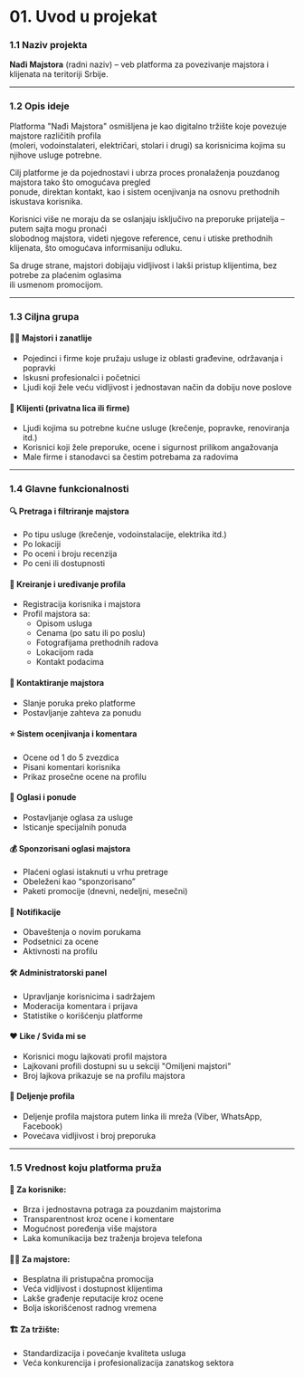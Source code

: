 # 01. Uvod u projekat

### 1.1 Naziv projekta

**Nađi Majstora** (radni naziv) – veb platforma za povezivanje majstora i klijenata na teritoriji Srbije.

***

### 1.2 Opis ideje

Platforma "Nađi Majstora" osmišljena je kao digitalno tržište koje povezuje majstore različitih profila\
(moleri, vodoinstalateri, električari, stolari i drugi) sa korisnicima kojima su njihove usluge potrebne.

Cilj platforme je da pojednostavi i ubrza proces pronalaženja pouzdanog majstora tako što omogućava pregled\
ponude, direktan kontakt, kao i sistem ocenjivanja na osnovu prethodnih iskustava korisnika.

Korisnici više ne moraju da se oslanjaju isključivo na preporuke prijatelja – putem sajta mogu pronaći\
slobodnog majstora, videti njegove reference, cenu i utiske prethodnih klijenata, što omogućava informisaniju odluku.

Sa druge strane, majstori dobijaju vidljivost i lakši pristup klijentima, bez potrebe za plaćenim oglasima\
ili usmenom promocijom.

***

### 1.3 Ciljna grupa

#### 👨‍🔧 Majstori i zanatlije

* Pojedinci i firme koje pružaju usluge iz oblasti građevine, održavanja i popravki
* Iskusni profesionalci i početnici
* Ljudi koji žele veću vidljivost i jednostavan način da dobiju nove poslove

#### 👤 Klijenti (privatna lica ili firme)

* Ljudi kojima su potrebne kućne usluge (krečenje, popravke, renoviranja itd.)
* Korisnici koji žele preporuke, ocene i sigurnost prilikom angažovanja
* Male firme i stanodavci sa čestim potrebama za radovima

***

### 1.4 Glavne funkcionalnosti

#### 🔍 Pretraga i filtriranje majstora

* Po tipu usluge (krečenje, vodoinstalacije, elektrika itd.)
* Po lokaciji
* Po oceni i broju recenzija
* Po ceni ili dostupnosti

#### 👤 Kreiranje i uređivanje profila

* Registracija korisnika i majstora
* Profil majstora sa:
  * Opisom usluga
  * Cenama (po satu ili po poslu)
  * Fotografijama prethodnih radova
  * Lokacijom rada
  * Kontakt podacima

#### 📨 Kontaktiranje majstora

* Slanje poruka preko platforme
* Postavljanje zahteva za ponudu

#### ⭐ Sistem ocenjivanja i komentara

* Ocene od 1 do 5 zvezdica
* Pisani komentari korisnika
* Prikaz prosečne ocene na profilu

#### 📢 Oglasi i ponude

* Postavljanje oglasa za usluge
* Isticanje specijalnih ponuda

#### 💰 Sponzorisani oglasi majstora

* Plaćeni oglasi istaknuti u vrhu pretrage
* Obeleženi kao “sponzorisano”
* Paketi promocije (dnevni, nedeljni, mesečni)

#### 🔔 Notifikacije

* Obaveštenja o novim porukama
* Podsetnici za ocene
* Aktivnosti na profilu

#### 🛠️ Administratorski panel

* Upravljanje korisnicima i sadržajem
* Moderacija komentara i prijava
* Statistike o korišćenju platforme

#### ❤️ Like / Sviđa mi se

* Korisnici mogu lajkovati profil majstora
* Lajkovani profili dostupni su u sekciji "Omiljeni majstori"
* Broj lajkova prikazuje se na profilu majstora

#### 🔗 Deljenje profila

* Deljenje profila majstora putem linka ili mreža (Viber, WhatsApp, Facebook)
* Povećava vidljivost i broj preporuka

***

### 1.5 Vrednost koju platforma pruža

#### 👤 Za korisnike:

* Brza i jednostavna potraga za pouzdanim majstorima
* Transparentnost kroz ocene i komentare
* Mogućnost poređenja više majstora
* Laka komunikacija bez traženja brojeva telefona

#### 🧑‍🔧 Za majstore:

* Besplatna ili pristupačna promocija
* Veća vidljivost i dostupnost klijentima
* Lakše građenje reputacije kroz ocene
* Bolja iskorišćenost radnog vremena

#### 🏗️ Za tržište:

* Standardizacija i povećanje kvaliteta usluga
* Veća konkurencija i profesionalizacija zanatskog sektora
